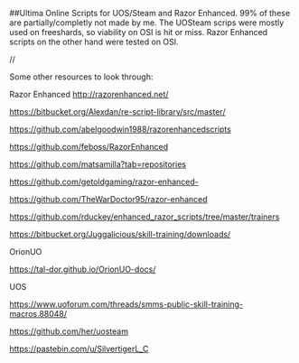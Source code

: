 ##Ultima Online Scripts for UOS/Steam and Razor Enhanced. 99% of these are partially/completly not made by me. The UOSteam scrips were mostly used on freeshards, so viability on OSI is hit or miss. Razor Enhanced scripts on the other hand were tested on OSI.

//

Some other resources to look through:

Razor Enhanced http://razorenhanced.net/

https://bitbucket.org/Alexdan/re-script-library/src/master/

https://github.com/abelgoodwin1988/razorenhancedscripts

https://github.com/feboss/RazorEnhanced

https://github.com/matsamilla?tab=repositories

https://github.com/getoldgaming/razor-enhanced-

https://github.com/TheWarDoctor95/razor-enhanced

https://github.com/rduckey/enhanced_razor_scripts/tree/master/trainers

https://bitbucket.org/Juggalicious/skill-training/downloads/

OrionUO

https://tal-dor.github.io/OrionUO-docs/

UOS

https://www.uoforum.com/threads/smms-public-skill-training-macros.88048/

https://github.com/her/uosteam

https://pastebin.com/u/SilvertigerL_C
